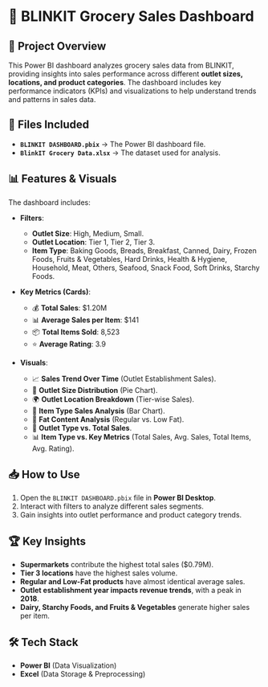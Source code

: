 # 🛒 BLINKIT Grocery Sales Dashboard

## 📌 Project Overview
This Power BI dashboard analyzes grocery sales data from BLINKIT, providing insights into sales performance across different **outlet sizes, locations, and product categories**. The dashboard includes key performance indicators (KPIs) and visualizations to help understand trends and patterns in sales data.

## 📂 Files Included
- **`BLINKIT DASHBOARD.pbix`** → The Power BI dashboard file.
- **`BlinkIT Grocery Data.xlsx`** → The dataset used for analysis.

## 📊 Features & Visuals
The dashboard includes:
- **Filters**:
  - **Outlet Size**: High, Medium, Small.
  - **Outlet Location**: Tier 1, Tier 2, Tier 3.
  - **Item Type**: Baking Goods, Breads, Breakfast, Canned, Dairy, Frozen Foods, Fruits & Vegetables, Hard Drinks, Health & Hygiene, Household, Meat, Others, Seafood, Snack Food, Soft Drinks, Starchy Foods.

- **Key Metrics (Cards)**:
  - 💰 **Total Sales**: $1.20M
  - 📊 **Average Sales per Item**: $141
  - 📦 **Total Items Sold**: 8,523
  - ⭐ **Average Rating**: 3.9

- **Visuals**:
  - 📈 **Sales Trend Over Time** (Outlet Establishment Sales).
  - 🏪 **Outlet Size Distribution** (Pie Chart).
  - 🌍 **Outlet Location Breakdown** (Tier-wise Sales).
  - 🍞 **Item Type Sales Analysis** (Bar Chart).
  - 🥑 **Fat Content Analysis** (Regular vs. Low Fat).
  - 🏬 **Outlet Type vs. Total Sales**.
  - 📊 **Item Type vs. Key Metrics** (Total Sales, Avg. Sales, Total Items, Avg. Rating).

## 📥 How to Use
1. Open the `BLINKIT DASHBOARD.pbix` file in **Power BI Desktop**.
2. Interact with filters to analyze different sales segments.
3. Gain insights into outlet performance and product category trends.

## 🏆 Key Insights
- **Supermarkets** contribute the highest total sales ($0.79M).
- **Tier 3 locations** have the highest sales volume.
- **Regular and Low-Fat products** have almost identical average sales.
- **Outlet establishment year impacts revenue trends**, with a peak in **2018**.
- **Dairy, Starchy Foods, and Fruits & Vegetables** generate higher sales per item.

## 🛠 Tech Stack
- **Power BI** (Data Visualization)
- **Excel** (Data Storage & Preprocessing)

